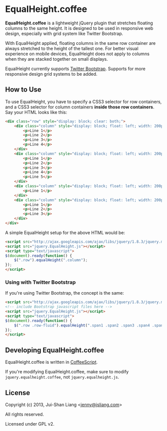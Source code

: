 
# EqualHeight.coffee

**EqualHeight.coffee** is a lightweight jQuery plugin that stretches floating columns to the same height. It is designed to be used in responsive web design, especially with grid system like Twitter Bootstrap.

With EqualHeight applied, floating columns in the same row container are always stretched to the height of the tallest one.
For better visual experience on mobile devices, EqualHeight does not apply to columns when they are stacked together on small displays.

EqualHeight currently supports [Twitter Bootstrap](http://twitter.github.com/bootstrap). Supports for more responsive design grid systems to be added.



## How to Use

To use EqualHeight, you have to specify a CSS3 selector for row containers, and a CSS3 selector for column containers **inside those row containers**. Say your HTML looks like this:

```html
<div class="row" style="display: block; clear: both;">
    <div class="column" style="display: block; float: left; width: 200px;">
        <p>Line 1</p>
        <p>Line 2</p>
        <p>Line 3</p>
        <p>Line 4</p>
    </div>
    <div class="column" style="display: block; float: left; width: 200px;">
        <p>Line 1</p>
        <p>Line 2</p>
        <p>Line 3</p>
        <p>Line 4</p>
        <p>Line 5</p>
    </div>
    <div class="column" style="display: block; float: left; width: 200px;">
        <p>Line 1</p>
    </div>
    <div class="column" style="display: block; float: left; width: 200px;">
        <p>Line 1</p>
        <p>Line 2</p>
        <p>Line 3</p>
    </div>
</div>
```

A simple EqualHeight setup for the above HTML would be:

```html
<script src="http://ajax.googleapis.com/ajax/libs/jquery/1.8.3/jquery.min.js"></script>
<script src="jquery.EqualHeight.js"></script>
<script type="text/javascript">
$(document).ready(function() {
    $(".row").equalHeight(".column");
});
</script>
```

### Using with Twitter Bootstrap

If you're using Twitter Bootstrap, the concept is the same:

```html
<script src="http://ajax.googleapis.com/ajax/libs/jquery/1.8.3/jquery.min.js"></script>
<!-- include Bootstrap javascript files here -->
<script src="jquery.EqualHeight.js"></script>
<script type="text/javascript">
$(document).ready(function() {
    $(".row .row-fluid").equalHeight(".span1 .span2 .span3 .span4 .span5 .span6 .span7 .span8 .span9 .span10 .span11 .span12");
});
</script>
```

## Developing EqualHeight.coffee

EqualHeight.coffee is written in [CoffeeScript](http://coffeescript.org/).

If you're modifying EqualHeight.coffee, make sure to modify `jquery.equalheight.coffee`, not `jquery.equalheight.js`.



## License

Copyright (c) 2013, Jui-Shan Liang &lt;jenny@jsliang.com&gt;

All rights reserved.

Licensed under GPL v2.
